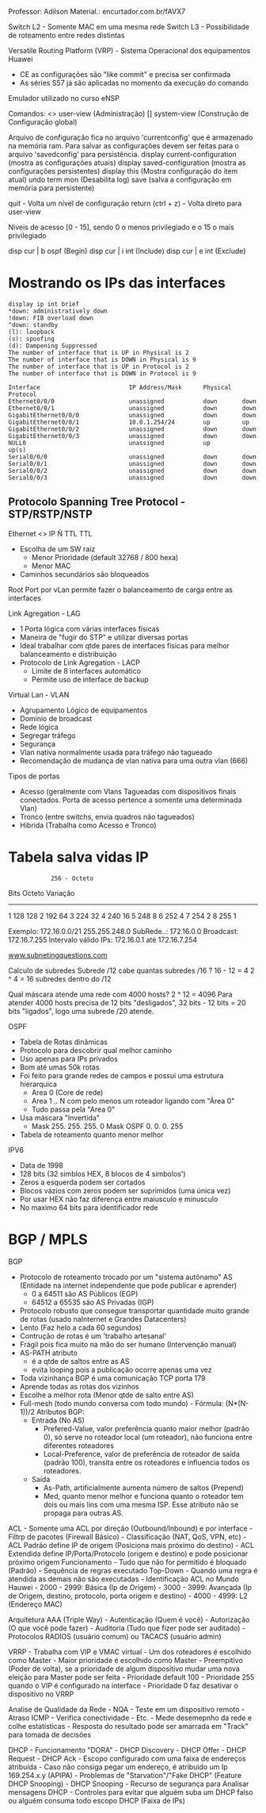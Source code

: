 Professor: Adilson
Material.: encurtador.com.br/fAVX7

Switch L2 - Somente MAC em uma mesma rede
Switch L3 - Possibilidade de roteamento entre redes distintas

Versatile Routing Platform (VRP) - Sistema Operacional dos equipamentos Huawei
- CE as configurações são "like commit" e precisa ser confirmada
- As séries S57 já são aplicadas no momento da execução do comando

Emulador utilizado no curso eNSP


Comandos:
<> user-view (Administração)
[] system-view (Construção de Configuração global)

Arquivo de configuração fica no arquivo 'currentconfig' que é armazenado na memória ram. Para salvar as configurações devem ser feitas para o arquivo 'savedconfig' para persistência.
display current-configuration (mostra as configurações atuais)
display saved-configuration (mostra as configurações persistentes)
display this (Mostra configuração do item atual)
undo term mon (Desabilita log)
save (salva a configuração em memória para persistente)

quit - Volta um nível de configuração
return (ctrl + z) - Volta direto para user-view

Niveis de acesso [0 - 15], sendo 0 o menos privilegiado e o 15 o mais privilegiado

disp cur | b ospf (Begin)
disp cur | i int  (Include)
disp cur | e int  (Exclude)

Mostrando os IPs das interfaces
===============================
    display ip int brief
    *down: administratively down
    !down: FIB overload down
    ^down: standby
    (l): loopback
    (s): spoofing
    (d): Dampening Suppressed
    The number of interface that is UP in Physical is 2
    The number of interface that is DOWN in Physical is 9
    The number of interface that is UP in Protocol is 2
    The number of interface that is DOWN in Protocol is 9

    Interface                         IP Address/Mask      Physical   Protocol  
    Ethernet0/0/0                     unassigned           down       down      
    Ethernet0/0/1                     unassigned           down       down      
    GigabitEthernet0/0/0              unassigned           down       down      
    GigabitEthernet0/0/1              10.0.1.254/24        up         up        
    GigabitEthernet0/0/2              unassigned           down       down      
    GigabitEthernet0/0/3              unassigned           down       down      
    NULL0                             unassigned           up         up(s)     
    Serial0/0/0                       unassigned           down       down      
    Serial0/0/1                       unassigned           down       down      
    Serial0/0/2                       unassigned           down       down      
    Serial0/0/3                       unassigned           down       down   

Protocolo Spanning Tree Protocol - STP/RSTP/NSTP
------------------------------------------------
Ethernet <> IP
Ñ TTL       TTL

- Escolha de um SW raiz
    - Menor Prioridade (default 32768 / 800 hexa)
    - Menor MAC
- Caminhos secundários são bloqueados

Root Port por vLan permite fazer o balanceamento de carga entre as interfaces


Link Agregation - LAG
- 1 Porta lógica com várias interfaces físicas
- Maneira de "fugir do STP" e utilizar diversas portas
- Ideal trabalhar com qtde pares de interfaces físicas para melhor balanceamento e distribuição
- Protocolo de Link Agregation - LACP
    - Limite de 8 interfaces automático
    - Permite uso de interface de backup

Virtual Lan - VLAN
- Agrupamento Lógico de equipamentos
- Domínio de broadcast
- Rede lógica
- Segregar tráfego
- Segurança
- Vlan nativa normalmente usada para tráfego não tagueado
- Recomendação de mudança de vlan nativa para uma outra vlan (666)

Tipos de portas
- Acesso (geralmente com Vlans Tagueadas com dispositivos finais conectados. Porta de acesso pertence a somente uma determinada Vlan)
- Tronco (entre switchs, envia quadros não tagueados)
- Hibrida (Trabalha como Acesso e Tronco)


Tabela salva vidas IP
=============================
                256 - Octeto
Bits    Octeto  Variação
------- ------- --------
1       128     128
2       192     64
3       224     32
4       240     16
5       248     8
6       252     4
7       254     2
8       255     1

Exemplo:
172.16.0.0/21
255.255.248.0
SubRede..: 172.16.0.0
Broadcast: 172.16.7.255
Intervalo válido IPs: 172.16.0.1 até 172.16.7.254

www.subnetingquestions.com


Calculo de subredes
Subrede /12 cabe quantas subredes /16 ?
    16 - 12 = 4
    2 ^ 4 = 16 subredes dentro do /12

Qual máscara atende uma rede com 4000 hosts?
2 ^ 12 = 4096
Para atender 4000 hosts precisa de 12 bits "desligados",
32 bits - 12 bits = 20 bits "ligados", logo uma subrede /20 atende.



OSPF
- Tabela de Rotas dinâmicas
- Protocolo para descobrir qual melhor caminho
- Uso apenas para IPs privados
- Bom até umas 50k rotas
- Foi feito para grande redes de campos e possui uma estrutura hierarquica
    - Area 0 (Core de rede)
    - Area 1 .. N com pelo menos um roteador ligando com "Área 0"
    - Tudo passa pela "Area 0"
- Usa máscara "Invertida"
    - Mask      255. 255. 255.   0
      Mask OSPF   0.   0.   0. 255
- Tabela de roteamento quanto menor melhor


IPV6
- Data de 1998
- 128 bits (32 simblos HEX, 8 blocos de 4 simbolos')
- Zeros a esquerda podem ser cortados
- Blocos vázios com zeros podem ser suprimidos (uma única vez)
- Por usar HEX não faz diferença entre maiusculo e minusculo
- No maximo 64 bits para identificador rede


BGP / MPLS
==========
BGP
- Protocolo de roteamento trocado por um "sistema autônamo" AS (Entidade na internet independente que pode publicar e aprender)
    - 0 a 64511 são AS Públicos (EGP)
    - 64512 a 65535 são AS Privadas (IGP)
- Protocolo robusto que consegue transportar quantidade muito grande de rotas (usado naInternet e Grandes Datacenters)
- Lento (Faz helo a cada 60 segundos)
- Contrução de rotas é um 'trabalho artesanal'
- Frágil pois fica muito na mão do ser humano (Intervenção manual)
- AS-PATH atributo
    - é a qtde de saltos entre as AS
    - evita looping pois a publicação ocorre apenas uma vez
- Toda vizinhança BGP é uma comunicação TCP porta 179
- Aprende todas as rotas dos vizinhos
- Escolhe a melhor rota (Menor qtde de salto entre AS)
- Full-mesh (todo mundo conversa com todo mundo) - Fórmula: (N*(N-1))/2
Atributos BGP:
    - Entrada (No AS)
        - Prefered-Value, valor preferência quanto maior melhor (padrão 0), só serve no roteador local (um roteador), não funciona entre diferentes roteadores
        - Local-Preference, valor de preferência de roteador de saída (padrão 100), transita entre os roteadores e influencia todos os roteadores.
    - Saída
        - As-Path, artificialmente aumenta número de saltos (Prepend)
        - Med, quanto menor melhor e funciona quanto o roteador tem dois ou mais lins com uma mesma ISP. Esse atributo não se propaga para outras AS.


ACL
    - Somente uma ACL por direção (Outbound/Inbound) e por interface
    - Filtrp de pacotes (Firewall Básico)
    - Classificação (NAT, QoS, VPN, etc)
    - ACL Padrão define IP de origem (Posiciona mais próximo do destino)
    - ACL Extendida define IP/Porta/Protocolo (origem e destino) e pode posicionar próximo origem
    Funcionamento
        - Tudo que não for permitido é bloquado (Padrão)
        - Sequência de regras executado Top-Down
        - Quando uma regra é atendida as demais não são executadas
    - Identificação ACL no Mundo Hauwei
        - 2000 - 2999: Básica (Ip de Origem)
        - 3000 - 3999: Avançada (Ip de Origem, destino, protocolo, porta origem e destino)
        - 4000 - 4999: L2 (Endereço MAC)

Arquitetura AAA (Triple Way)
    - Autenticação (Quem é você)
    - Autorização  (O que você pode fazer)
    - Auditoria    (Tudo que fizer pode ser auditado)
    - Protocolos RADIOS (usuário comum) ou TACACS (usuário admin)

VRRP
    - Trabalha com VIP e VMAC virtual
    - Um dos roteadores é escolhido como Master
    - Maior prioridade é escolhido como Master
    - Preempitivo (Poder de volta), se a prioridade de algum dispositivo mudar uma nova eleição para Master pode ser feita
    - Prioridade default 100
    - Prioridade 255 quando o VIP é configurado na interface
    - Prioridade 0 faz desativar o dispositivo no VRRP

Analise de Qualidade da Rede - NQA
    - Teste em um dispositivo remoto
        - Atraso ICMP
        - Verifica conectividade
        - Etc.
    - Mede desemepnho da rede e colhe estatisticas
    - Resposta do resultado pode ser amarrada em "Track" para tomada de decisões

DHCP
    - Funcionamento "DORA"
        - DHCP Discovery
        - DHCP Offer
        - DHCP Request
        - DHCP Ack
    - Escopo configurado com uma faixa de endereços atribuída
    - Caso não consiga pegar um endereço, é atribuido um Ip 169.254.x.y (APIPA)
    - Problemas de "Starvation"/"Fake DHCP" (Feature DHCP Snooping)
    - DHCP Snooping
        - Recurso de segurança para Analisar mensagens DHCP
        - Controles para evitar que alguém suba um DHCP falso ou alguém consuma todo escopo DHCP (Faixa de IPs)